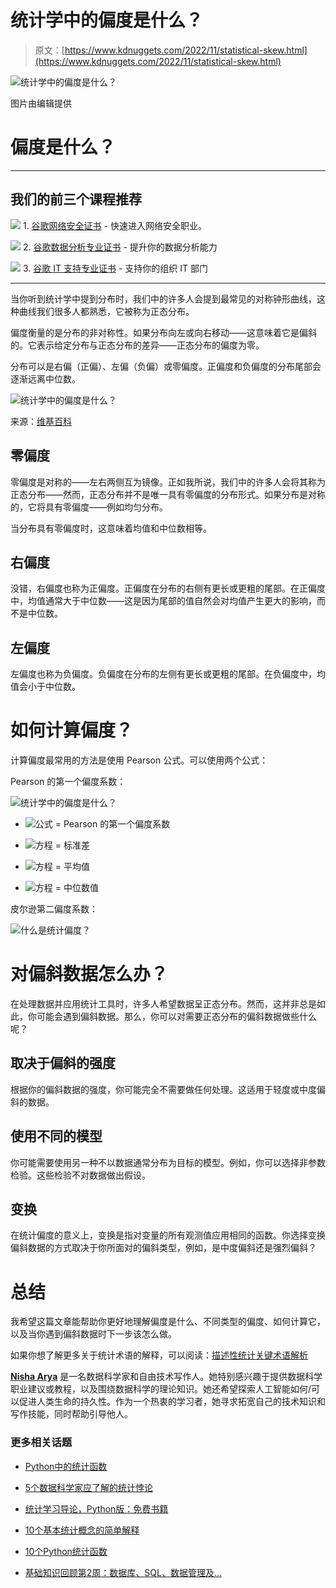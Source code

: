 # 统计学中的偏度是什么？

> 原文：[https://www.kdnuggets.com/2022/11/statistical-skew.html](https://www.kdnuggets.com/2022/11/statistical-skew.html)

![统计学中的偏度是什么？](../Images/2de57048e0038cb9e69fc41d76d4429b.png)

图片由编辑提供

# 偏度是什么？

* * *

## 我们的前三个课程推荐

![](../Images/0244c01ba9267c002ef39d4907e0b8fb.png) 1\. [谷歌网络安全证书](https://www.kdnuggets.com/google-cybersecurity) - 快速进入网络安全职业。

![](../Images/e225c49c3c91745821c8c0368bf04711.png) 2\. [谷歌数据分析专业证书](https://www.kdnuggets.com/google-data-analytics) - 提升你的数据分析能力

![](../Images/0244c01ba9267c002ef39d4907e0b8fb.png) 3\. [谷歌 IT 支持专业证书](https://www.kdnuggets.com/google-itsupport) - 支持你的组织 IT 部门

* * *

当你听到统计学中提到分布时，我们中的许多人会提到最常见的对称钟形曲线，这种曲线我们很多人都熟悉，它被称为正态分布。

偏度衡量的是分布的非对称性。如果分布向左或向右移动——这意味着它是偏斜的。它表示给定分布与正态分布的差异——正态分布的偏度为零。

分布可以是右偏（正偏）、左偏（负偏）或零偏度。正偏度和负偏度的分布尾部会逐渐远离中位数。

![统计学中的偏度是什么？](../Images/8b343ea2c4dbb0c6a7be41cbcdda6270.png)

来源：[维基百科](https://en.wikipedia.org/wiki/Skewness#/media/File:Relationship_between_mean_and_median_under_different_skewness.png)

## 零偏度

零偏度是对称的——左右两侧互为镜像。正如我所说，我们中的许多人会将其称为正态分布——然而，正态分布并不是唯一具有零偏度的分布形式。如果分布是对称的，它将具有零偏度——例如均匀分布。

当分布具有零偏度时，这意味着均值和中位数相等。

## 右偏度

没错，右偏度也称为正偏度。正偏度在分布的右侧有更长或更粗的尾部。在正偏度中，均值通常大于中位数——这是因为尾部的值自然会对均值产生更大的影响，而不是中位数。

## 左偏度

左偏度也称为负偏度。负偏度在分布的左侧有更长或更粗的尾部。在负偏度中，均值会小于中位数。

# 如何计算偏度？

计算偏度最常用的方法是使用 Pearson 公式。可以使用两个公式：

Pearson 的第一个偏度系数：

![统计学中的偏度是什么？](../Images/0e5b04b15ab91137fb6e244445cd9e5a.png)

+   ![公式](../Images/357049e64d3302bb29db1dce888079a7.png) = Pearson 的第一个偏度系数

+   ![方程](../Images/4c854b6a0e1352c948816bb668cecf35.png) = 标准差

+   ![方程](../Images/f57dc09155686afe32b2afd676a3b81d.png) = 平均值

+   ![方程](../Images/ab3093a167bf215ebd87a311fb516bd2.png) = 中位数值

皮尔逊第二偏度系数：

![什么是统计偏度？](../Images/1f495f1c6a8de81ee2391db2b9243717.png)

# 对偏斜数据怎么办？

在处理数据并应用统计工具时，许多人希望数据呈正态分布。然而，这并非总是如此，你可能会遇到偏斜数据。那么，你可以对需要正态分布的偏斜数据做些什么呢？

## 取决于偏斜的强度

根据你的偏斜数据的强度，你可能完全不需要做任何处理。这适用于轻度或中度偏斜的数据。

## 使用不同的模型

你可能需要使用另一种不以数据通常分布为目标的模型。例如，你可以选择非参数检验。这些检验不对数据做出假设。

## 变换

在统计偏度的意义上，变换是指对变量的所有观测值应用相同的函数。你选择变换偏斜数据的方式取决于你所面对的偏斜类型，例如，是中度偏斜还是强烈偏斜？

# 总结

我希望这篇文章能帮助你更好地理解偏度是什么、不同类型的偏度、如何计算它，以及当你遇到偏斜数据时下一步该怎么做。

如果你想了解更多关于统计术语的解释，可以阅读：[描述性统计关键术语解析](/2017/05/descriptive-statistics-key-terms-explained.html)

**[Nisha Arya](https://www.linkedin.com/in/nisha-arya-ahmed/)** 是一名数据科学家和自由技术写作人。她特别感兴趣于提供数据科学职业建议或教程，以及围绕数据科学的理论知识。她还希望探索人工智能如何/可以促进人类生命的持久性。作为一个热衷的学习者，她寻求拓宽自己的技术知识和写作技能，同时帮助引导他人。

### 更多相关话题

+   [Python中的统计函数](https://www.kdnuggets.com/2022/10/statistical-functions-python.html)

+   [5个数据科学家应了解的统计悖论](https://www.kdnuggets.com/2023/02/5-statistical-paradoxes-data-scientists-know.html)

+   [统计学习导论，Python版：免费书籍](https://www.kdnuggets.com/2023/07/introduction-statistical-learning-python-edition-free-book.html)

+   [10个基本统计概念的简单解释](https://www.kdnuggets.com/10-basic-statistical-concepts-in-plain-english)

+   [10个Python统计函数](https://www.kdnuggets.com/10-python-statistical-functions)

+   [基础知识回顾第2周：数据库、SQL、数据管理及…](https://www.kdnuggets.com/back-to-basics-week-2-database-sql-data-management-and-statistical-concepts)

